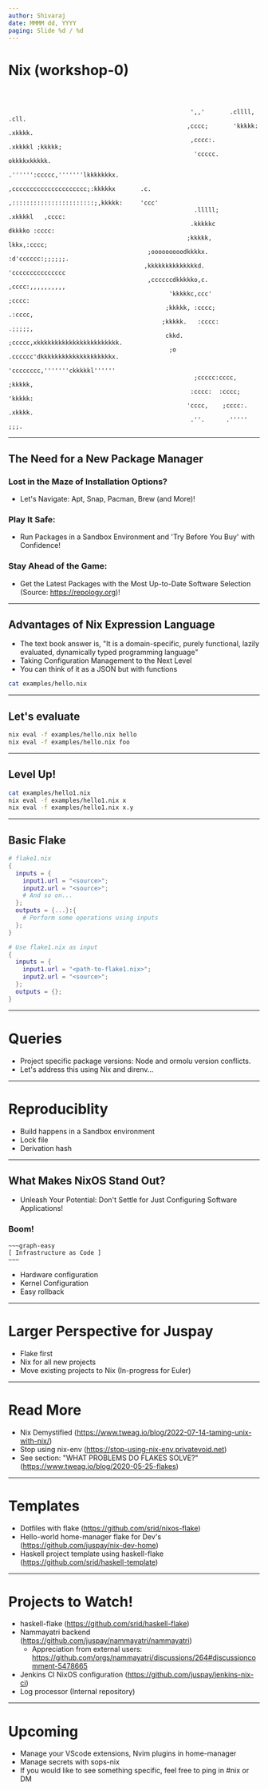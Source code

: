 ```yaml
---
author: Shivaraj
date: MMMM dd, YYYY
paging: Slide %d / %d
---
```

# Nix (workshop-0)
```



                                                   ',,'       .cllll,     .cll.
                                                  ,cccc;       'kkkkk:   .xkkkk.
                                                   ,cccc:.      .xkkkkl ;kkkkk;
                                                    'ccccc.       okkkkxkkkkk.
                                              .'''''':ccccc,'''''''lkkkkkkkx.
                                             ,ccccccccccccccccccccc;:kkkkkx       .c.
                                            ,:::::::::::::::::::::::;,kkkkk:     'ccc'
                                                    .lllll;           .xkkkkl   ,cccc:
                                                   .kkkkkc              dkkkko :cccc:
                                                  ;kkkkk,                lkkx,:cccc;
                                       ;ooooooooodkkkkx.                  :d'cccccc:;;;;;;.
                                      ,kkkkkkkkkkkkkkd.                    'ccccccccccccccc
                                       ,ccccccdkkkkko,c.                  ,cccc:,,,,,,,,,,
                                             'kkkkkc,ccc'                ;cccc:
                                            ;kkkkk, :cccc;             .:cccc,
                                           ;kkkkk.   :cccc:           .;;;;;,
                                            ckkd.     ;ccccc,xkkkkkkkkkkkkkkkkkkkkkkk.
                                             ;o       .cccccc'dkkkkkkkkkkkkkkkkkkkkx.
                                                     'cccccccc,'''''''ckkkkkl''''''
                                                    ;ccccc:cccc,       ;kkkkk,
                                                   :cccc:  :cccc;       'kkkkk:
                                                  'cccc,    ;cccc:.      .xkkkk.
                                                   .''.      .'''''        ;;;.
```

<!-- 
Speaker notes: 
- Introduce yourself briefly and speak about your motivation to use Nix
- Credit everyone who has helped in preparing the slides
-->

---
## The Need for a New Package Manager

### Lost in the Maze of Installation Options? 
- Let's Navigate: Apt, Snap, Pacman, Brew (and More)!
### Play It Safe:
- Run Packages in a Sandbox Environment and 'Try Before You Buy' with Confidence!
### Stay Ahead of the Game:
- Get the Latest Packages with the Most Up-to-Date Software Selection (Source: https://repology.org)!

<!-- 
Speaker notes: 
- Elaborate on point 1 by speaking about how managing different package manager can get messy when you are switching platforms.
- Speak about how you ran the same nix command to run pfetch package on Mac and ubuntu
- Make a connection to haskell purity while talking about purity in Nix
- The user wouldn't want to use `nix run` always, and would prefer to have a package installed... this is when you introduce home-manager
- But then the syntax might be a little confusing for the audience, so you move to next slide with a quick introduction to the syntax
  and then you switch back to home-manager configs... Aha now it all makes sense!
-->

---
## Advantages of Nix Expression Language
- The text book answer is, "It is a domain-specific, purely functional, lazily evaluated, dynamically typed programming language"
- Taking Configuration Management to the Next Level 
- You can think of it as a JSON but with functions
```bash
cat examples/hello.nix
```

---
## Let's evaluate
```bash
nix eval -f examples/hello.nix hello
nix eval -f examples/hello.nix foo
```

---
## Level Up!

```bash
cat examples/hello1.nix
nix eval -f examples/hello1.nix x
nix eval -f examples/hello1.nix x.y
```
---
## Basic Flake
```nix
# flake1.nix
{
  inputs = {
    input1.url = "<source>";
    input2.url = "<source>";
    # And so on...  
  };
  outputs = {...}:{
    # Perform some operations using inputs
  }; 
}

```
```nix
# Use flake1.nix as input
{
  inputs = {
    input1.url = "<path-to-flake1.nix>";
    input2.url = "<source>";
  };
  outputs = {};
}
```
<!-- 
Speaker notes: 
- Before starting off, specify that throughout the presentation it will be Nix flakes anytime I mention Nix.
- Explain with analogy, take configuration files that people already know of and relate it to Nix.
- Explain how Nix enables the management of multiple configurations such as Dockerfile, Makefile, Jenkinsfile
  , package.json, requirements.txt ... all within Nix.
- Each flake takes a set of inputs (following input schema), processes them based on the program and generates 
  output (following output schema). Input can be another flake, source-code, non-flake, pretty much anything; given
  you know what to do with it.
- Link it with package.json
- TODO: add basic examples
-->

---
# Queries
- Project specific package versions: Node and ormolu version conflicts.
- Let's address this using Nix and direnv...

<!-- 
Speaker notes: 
- Head over to terminal `cd project0` and show versions of each package mentioned, do the same for project1
- Speak in breif about the role direnv plays here
-->

---
# Reproduciblity
- Build happens in a Sandbox environment
- Lock file
- Derivation hash

<!-- 
Speaker notes: 
- Specify that the Sandbox environment doesn't have access to internet, so it is only dependent on the inputs given to it. 
  If it is Nix flakes, by default it doesn't have access to environment variables either.
- Demonstrate what you mean by access to environment variables using NIXPKGS_ALLOW_BROKEN=1 while trying to build jp2a, with 
  and without flake.
- Mention that most of the answers available online to install packages asks you to use nix-env (global is mostly bad) or to use impure nix-channel
-->

---
## What Makes NixOS Stand Out?
- Unleash Your Potential: Don't Settle for Just Configuring Software Applications!
### Boom!
```
~~~graph-easy
[ Infrastructure as Code ]
~~~
```
- Hardware configuration
- Kernel Configuration
- Easy rollback
<!-- 
Speaker notes: 
- Hardware configuration (eg. disk partitioning)
- Kernel configuration (eg. specify a specific kernel version or build your own custom kernel if needed, configure
  your boot loader and configure drivers for various hardware devices like your graphics card)
- Easy rollback
-->

---
# Larger Perspective for Juspay
- Flake first
- Nix for all new projects
- Move existing projects to Nix (In-progress for Euler)

---
# Read More
- Nix Demystified (https://www.tweag.io/blog/2022-07-14-taming-unix-with-nix/)
- Stop using nix-env (https://stop-using-nix-env.privatevoid.net)
- See section: "WHAT PROBLEMS DO FLAKES SOLVE?" (https://www.tweag.io/blog/2020-05-25-flakes)

---
# Templates
- Dotfiles with flake (https://github.com/srid/nixos-flake)
- Hello-world home-manager flake for Dev's (https://github.com/juspay/nix-dev-home)
- Haskell project template using haskell-flake (https://github.com/srid/haskell-template)

---
# Projects to Watch!
- haskell-flake (https://github.com/srid/haskell-flake)
- Nammayatri backend (https://github.com/juspay/nammayatri/nammayatri)
  - Appreciation from external users: https://github.com/orgs/nammayatri/discussions/264#discussioncomment-5478665
- Jenkins CI NixOS configuration (https://github.com/juspay/jenkins-nix-ci)
- Log processor (Internal repository)

---
# Upcoming
- Manage your VScode extensions, Nvim plugins in home-manager
- Manage secrets with sops-nix
- If you would like to see something specific, feel free to ping in #nix or DM
